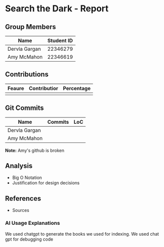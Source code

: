 # Search the Dark - Report

## Group Members
| Name | Student ID |
| --- | --- |
| Dervla Gargan | 22346279 |
| Amy McMahon | 22346619 |

## Contributions
| Feaure | Contributior | Percentage |
| --- | --- | --- |
| | | |

## Git Commits
| Name | Commits | LoC |
| --- | --- | --- |
| Dervla Gargan | | |
| Amy McMahon | | |

**Note:** Amy's github is broken

## Analysis
- Big O Notation
- Justification for design decisions

## References
- Sources
### AI Usage Explanations
We used chatgpt to generate the books we used for indexing. 
We used chat gpt for debugging code
